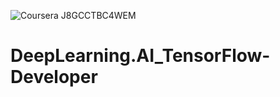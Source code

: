 ![Coursera J8GCCTBC4WEM](https://github.com/jetztlos/DeepLearning.AI_TensorFlow-Dev/assets/107435557/14db011d-bb85-475d-a417-d01eeffa8b84)
# DeepLearning.AI_TensorFlow-Developer
